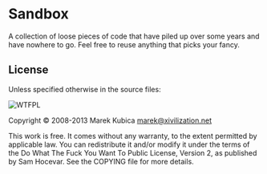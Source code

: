 Sandbox
=======

A collection of loose pieces of code that have piled up over some years and
have nowhere to go. Feel free to reuse anything that picks your fancy.

License
-------

Unless specified otherwise in the source files:

![WTFPL](http://www.wtfpl.net/wp-content/uploads/2012/12/wtfpl-badge-2.png)

Copyright © 2008-2013 Marek Kubica <marek@xivilization.net>

This work is free. It comes without any warranty, to the extent permitted by
applicable law. You can redistribute it and/or modify it under the terms of
the Do What The Fuck You Want To Public License, Version 2, as published by
Sam Hocevar. See the COPYING file for more details.